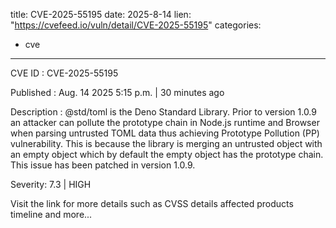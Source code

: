  
title: CVE-2025-55195
date: 2025-8-14
lien: "https://cvefeed.io/vuln/detail/CVE-2025-55195"
categories:
  - cve
---

CVE ID : CVE-2025-55195

Published :  Aug. 14
2025
5:15 p.m. | 30 minutes ago

Description : @std/toml is the Deno Standard Library. Prior to version 1.0.9
an attacker can pollute the prototype chain in Node.js runtime and Browser when parsing untrusted TOML data
thus achieving Prototype Pollution (PP) vulnerability. This is because the library is merging an untrusted object with an empty object
which by default the empty object has the prototype chain. This issue has been patched in version 1.0.9.

Severity: 7.3 | HIGH

Visit the link for more details
such as CVSS details
affected products
timeline
and more...
